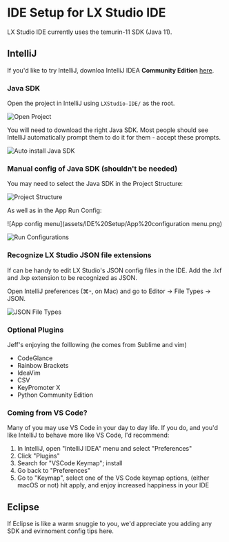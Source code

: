 IDE Setup for LX Studio IDE
==

LX Studio IDE currently uses the temurin-11 SDK (Java 11).


## IntelliJ 
If you'd like to try IntelliJ, downloa IntelliJ IDEA **Community Edition** [here](https://www.jetbrains.com/idea/download/).

### Java SDK

Open the project in IntelliJ using `LXStudio-IDE/` as the root.

![Open Project](assets/IDE%20Setup/Open%20Project.png)

You will need to download the right Java SDK. Most people should see IntelliJ automatically prompt them to do it for them - accept these prompts.

![Auto install Java SDK](assets/IDE%20Setup/Auto%20install%20Java%20SDK.png)


### Manual config of Java SDK (shouldn't be needed)

You may need to select the Java SDK in the Project Structure:

![Project Structure](assets/IDE%20Setup/SDK%20in%20Project%20Structure.png)

As well as in the App Run Config:

![App config menu](assets/IDE%20Setup/App%20configuration menu.png)

![Run Configurations](assets/IDE%20Setup/Run%20Configurations.png)

### Recognize LX Studio JSON file extensions

If can be handy to edit LX Studio's JSON config files in the IDE. Add the .lxf and .lxp extension to be recognized as JSON.

Open IntelliJ preferences (⌘-, on Mac) and go to Editor → File Types → JSON.

![JSON File Types](assets/IDE%20Setup/JSON%20File%20Types.png)

### Optional Plugins

Jeff's enjoying the folllowing (he comes from Sublime and vim)

* CodeGlance
* Rainbow Brackets
* IdeaVim
* CSV
* KeyPromoter X
* Python Community Edition

### Coming from VS Code?

Many of you may use VS Code in your day to day life. If you do, and you'd like IntelliJ to behave more like VS Code, I'd recommend:

1. In IntelliJ, open "IntelliJ IDEA" menu and select "Preferences"
2. Click "Plugins"
3. Search for "VSCode Keymap"; install
4. Go back to "Preferences"
5. Go to "Keymap", select one of the VS Code keymap options, (either macOS or not) hit apply, and enjoy increased happiness in your IDE

## Eclipse

If Eclipse is like a warm snuggie to you, we'd appreciate you adding any SDK and evirnoment config tips here.
